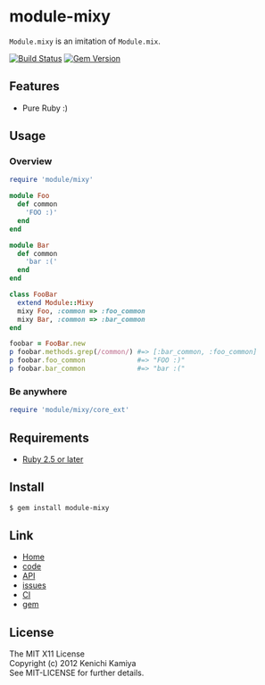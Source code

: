 module-mixy
===========

`Module.mixy` is an imitation of `Module.mix`.

[![Build Status](https://secure.travis-ci.org/kachick/module-mixy.png)](http://travis-ci.org/kachick/module-mixy)
[![Gem Version](https://badge.fury.io/rb/module-mixy.png)](http://badge.fury.io/rb/module-mixy)

Features
--------

* Pure Ruby :)

Usage
-----

### Overview

```ruby
require 'module/mixy'

module Foo
  def common
    'FOO :)'
  end
end

module Bar
  def common
    'bar :('
  end
end

class FooBar
  extend Module::Mixy
  mixy Foo, :common => :foo_common
  mixy Bar, :common => :bar_common
end

foobar = FooBar.new
p foobar.methods.grep(/common/) #=> [:bar_common, :foo_common]
p foobar.foo_common             #=> "FOO :)"
p foobar.bar_common             #=> "bar :("
```

### Be anywhere

```ruby
require 'module/mixy/core_ext'
```

Requirements
-------------

* [Ruby 2.5 or later](http://travis-ci.org/#!/kachick/module-mixy)

Install
-------

```bash
$ gem install module-mixy
```

Link
----

* [Home](http://kachick.github.com/module-mixy)
* [code](https://github.com/kachick/module-mixy)
* [API](http://www.rubydoc.info/github/kachick/module-mixy)
* [issues](https://github.com/kachick/module-mixy/issues)
* [CI](http://travis-ci.org/#!/kachick/module-mixy)
* [gem](https://rubygems.org/gems/module-mixy)

License
--------

The MIT X11 License  
Copyright (c) 2012 Kenichi Kamiya  
See MIT-LICENSE for further details.
